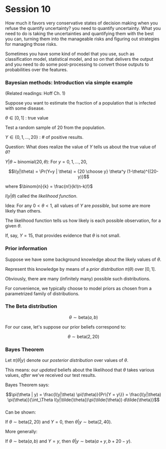 # Session 10

How much it favors very conservative states of decision making when you refuse the quantify uncertainty? you need to quantify uncertainty. What you need to do is taking the uncertainties and quantifying them with the best you can, turning them into the manageable risks and figuring out strategies for managing those risks. 

Sometimes you have some kind of model that you use, such as classification model, statistical model, and so on that delivers the output and you need to do some post-processing to convert those outputs to probabilities over the features.


### Bayesian methods: Introduction via simple example

(Related readings: Hoff Ch. 1)

Suppose you want to estimate the fraction of a population that is infected with some disease.

$\theta \in [0,1]$ : true value

Test a random sample of $20$ from the population. 

$Y \in \{0,1,\ldots,20\}$ : # of positive results.

Question: What does realize the value of $Y$ tells us about the true value of $\theta$?

$Y | \theta$ ~ binomial$(20,\theta)$: For $y = 0, 1, \ldots, 20$,

$$l(y|\theta) = \Pr(Y=y | \theta) = {20 \choose y} \theta^y (1-\theta)^{(20-y)}$$

where $\binom{n}{k} = \frac{n!}{k!(n-k)!}$

$l(y|\theta)$ called the *likelihood function*.

Idea: For any $0< \theta < 1$, all values of $Y$ are *possible*, but some are more likely than others. 

The likelihood function tells us how likely is each possible observation, for a given $\theta$.

If, say, $Y = 15$, that provides evidence that $\theta$ is not small.

### Prior information

Suppose we have some background knowledge about the likely values of $\theta$. 

Represent this knowledge by means of a *prior distribution* $\pi(\theta)$ over $[0,1]$.

Obviously, there are many (infinitely many) possible such distributions. 

For convenience, we typically choose to model priors as chosen from a parametrized family of distributions.

### The Beta distribution

$$\theta \sim \text{beta}(a,b)$$

For our case, let's suppose our prior beliefs correspond to:

$$\theta \sim \text{beta}(2,20)$$


### Bayes Theorem

Let $\pi(\theta | y)$ denote our *posterior distribution* over values of $\theta$.

This means: our *updated* beliefs about the likelihood that $\theta$ takes various values, *after* we've received our test results.

Bayes Theorem says:

$$\pi(\theta | y) = \frac{l(y|\theta) \pi(\theta)}{Pr\{Y = y\}} 
                  = \frac{l(y|\theta) \pi(\theta)}{\int_\Theta l(y|\tilde{\theta})\pi(\tilde{\theta}) d\tilde{\theta}}$$

### 

Can be shown: 

If $\theta \sim \text{beta}(2,20)$ and $Y = 0$, then $\theta | y \sim \text{beta}(2,40)$.

More generally:

If $\theta \sim \text{beta}(a,b)$ and $Y = y$, then $\theta | y \sim \text{beta}(a+y,b+20-y)$.

 


